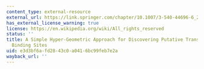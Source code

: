 ```yaml
---
content_type: external-resource
external_url: https://link.springer.com/chapter/10.1007/3-540-44696-6_22
has_external_license_warning: true
license: https://en.wikipedia.org/wiki/All_rights_reserved
status: ''
title: A Simple Hyper-Geometric Approach for Discovering Putative Transcription Factor
  Binding Sites
uid: e3d3bf6a-fd28-43c0-a041-6bc99feb7e2a
wayback_url: ''
---
```

